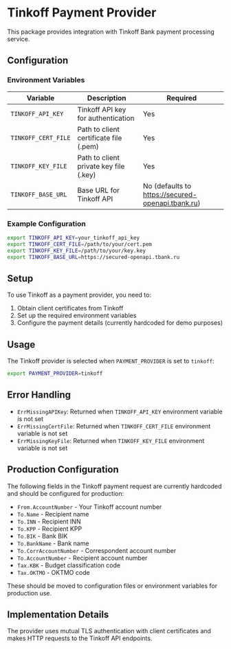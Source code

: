 # Tinkoff Payment Provider

This package provides integration with Tinkoff Bank payment processing service.

## Configuration

### Environment Variables

| Variable | Description | Required |
|----------|-------------|----------|
| `TINKOFF_API_KEY` | Tinkoff API key for authentication | Yes |
| `TINKOFF_CERT_FILE` | Path to client certificate file (.pem) | Yes |
| `TINKOFF_KEY_FILE` | Path to client private key file (.key) | Yes |
| `TINKOFF_BASE_URL` | Base URL for Tinkoff API | No (defaults to https://secured-openapi.tbank.ru) |

### Example Configuration

```bash
export TINKOFF_API_KEY=your_tinkoff_api_key
export TINKOFF_CERT_FILE=/path/to/your/cert.pem
export TINKOFF_KEY_FILE=/path/to/your/key.key
export TINKOFF_BASE_URL=https://secured-openapi.tbank.ru
```

## Setup

To use Tinkoff as a payment provider, you need to:

1. Obtain client certificates from Tinkoff
2. Set up the required environment variables
3. Configure the payment details (currently hardcoded for demo purposes)

## Usage

The Tinkoff provider is selected when `PAYMENT_PROVIDER` is set to `tinkoff`:

```bash
export PAYMENT_PROVIDER=tinkoff
```

## Error Handling

- `ErrMissingAPIKey`: Returned when `TINKOFF_API_KEY` environment variable is not set
- `ErrMissingCertFile`: Returned when `TINKOFF_CERT_FILE` environment variable is not set
- `ErrMissingKeyFile`: Returned when `TINKOFF_KEY_FILE` environment variable is not set

## Production Configuration

The following fields in the Tinkoff payment request are currently hardcoded and should be configured for production:

- `From.AccountNumber` - Your Tinkoff account number
- `To.Name` - Recipient name
- `To.INN` - Recipient INN
- `To.KPP` - Recipient KPP
- `To.BIK` - Bank BIK
- `To.BankName` - Bank name
- `To.CorrAccountNumber` - Correspondent account number
- `To.AccountNumber` - Recipient account number
- `Tax.KBK` - Budget classification code
- `Tax.OKTMO` - OKTMO code

These should be moved to configuration files or environment variables for production use.

## Implementation Details

The provider uses mutual TLS authentication with client certificates and makes HTTP requests to the Tinkoff API endpoints.
